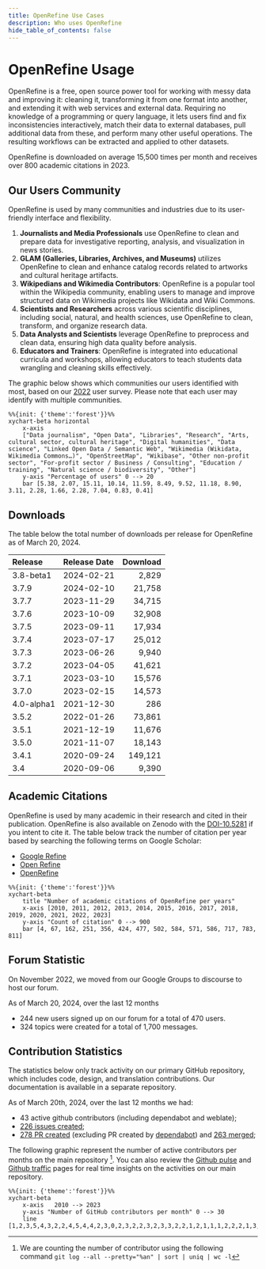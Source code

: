 ```yaml
---
title: OpenRefine Use Cases
description: Who uses OpenRefine
hide_table_of_contents: false
---
```

# OpenRefine Usage 

OpenRefine is a free, open source power tool for working with messy data and improving it: cleaning it, transforming it from one format into another, and extending it with web services and external data. Requiring no knowledge of a programming or query language, it lets users find and fix inconsistencies interactively, match their data to external databases, pull additional data from these, and perform many other useful operations. The resulting workflows can be extracted and applied to other datasets.

OpenRefine is downloaded on average 15,500 times per month and receives over 800 academic citations in 2023.

## Our Users Community

OpenRefine is used by many communities and industries due to its user-friendly interface and flexibility.
1. **Journalists and Media Professionals** use OpenRefine to clean and prepare data for investigative reporting, analysis, and visualization in news stories.
2. **GLAM (Galleries, Libraries, Archives, and Museums)** utilizes OpenRefine to clean and enhance catalog records related to artworks and cultural heritage artifacts.
3. **Wikipedians and Wikimedia Contributors**: OpenRefine is a popular tool within the Wikipedia community, enabling users to manage and improve structured data on Wikimedia projects like Wikidata and Wiki Commons.
4. **Scientists and Researchers** across various scientific disciplines, including social, natural, and health sciences, use OpenRefine to clean, transform, and organize research data.
5. **Data Analysts and Scientists** leverage OpenRefine to preprocess and clean data, ensuring high data quality before analysis.
6. **Educators and Trainers**: OpenRefine is integrated into educational curricula and workshops, allowing educators to teach students data wrangling and cleaning skills effectively.


The graphic below shows which communities our users identified with most, based on our [2022](/blog/2022/06/28/2022-survey-results) user survey. Please note that each user may identify with multiple communities.

```mermaid
%%{init: {'theme':'forest'}}%%
xychart-beta horizontal
    x-axis  
    ["Data journalism", "Open Data", "Libraries", "Research", "Arts, cultural sector, cultural heritage", "Digital humanities", "Data science", "Linked Open Data / Semantic Web", "Wikimedia (Wikidata, Wikimedia Commons…)", "OpenStreetMap", "Wikibase", "Other non-profit sector", "For-profit sector / Business / Consulting", "Education / training", "Natural science / biodiversity", "Other"]
    y-axis "Percentage of users" 0 --> 20 
    bar [5.38, 2.07, 15.11, 10.14, 11.59, 8.49, 9.52, 11.18, 8.90, 3.11, 2.28, 1.66, 2.28, 7.04, 0.83, 0.41]
```

## Downloads

The table below the total number of downloads per release for OpenRefine as of March 20, 2024.
 
| Release   | Release Date | Download |
| :-------- | :----------- | -------------: |
| 3.8-beta1 | 2024-02-21    |         2,829 |
| 3.7.9     | 2024-02-10    |        21,758 |
| 3.7.7     | 2023-11-29    |        34,715 |
| 3.7.6     | 2023-10-09    |        32,908 |
| 3.7.5     | 2023-09-11    |        17,934 |
| 3.7.4     | 2023-07-17    |        25,012 |
| 3.7.3     | 2023-06-26    |         9,940 |
| 3.7.2     | 2023-04-05    |        41,621 |
| 3.7.1     | 2023-03-10    |        15,576 |
| 3.7.0     | 2023-02-15    |        14,573 |
| 4.0-alpha1| 2021-12-30    |           286 |
| 3.5.2     | 2022-01-26    |        73,861 |
| 3.5.1     | 2021-12-19    |        11,676 |
| 3.5.0     | 2021-11-07    |        18,143 |
| 3.4.1     | 2020-09-24    |      149,121 |
| 3.4       | 2020-09-06    |         9,390 |

## Academic Citations 
OpenRefine is used by many academic in their research and cited in their publication. OpenRefine is also available on Zenodo with the [DOI-10.5281](https://zenodo.org/records/10689569) if you intent to cite it. The table below track the number of citation per year based by searching the following terms on Google Scholar:
* [Google Refine](https://scholar.google.ca/scholar?hl=en&as_sdt=0%2C5&as_ylo=2023&as_yhi=2023&q=%22Google+Refine%22+-openrefine&btnG=)
* [Open Refine](https://scholar.google.ca/scholar?hl=en&as_sdt=0%2C5&as_ylo=2023&as_yhi=2023&q=%22Open+Refine%22+-openrefine&btnG=)
* [OpenRefine](https://scholar.google.ca/scholar?hl=en&as_sdt=0%2C5&as_ylo=2023&as_yhi=2023&q=%22OpenRefine%22&btnG=)


```mermaid 
%%{init: {'theme':'forest'}}%%
xychart-beta
    title "Number of academic citations of OpenRefine per years"
    x-axis [2010, 2011, 2012, 2013, 2014, 2015, 2016, 2017, 2018, 2019, 2020, 2021, 2022, 2023]
    y-axis "Count of citation" 0 --> 900
    bar [4, 67, 162, 251, 356, 424, 477, 502, 584, 571, 586, 717, 783, 811]
```

## Forum Statistic 

On November 2022, we moved from our Google Groups to discourse to host our forum. 

As of March 20, 2024, over the last 12 months
* 244 new users signed up on our forum for a total of 470 users. 
* 324 topics were created for a total of 1,700 messages.

## Contribution Statistics

The statistics below only track activity on our primary GitHub repository, which includes code, design, and translation contributions. Our documentation is available in a separate repository.

As of March 20th, 2024, over the last 12 months we had: 
* 43 active github contributors (including dependabot and weblate);
* [226 issues created](https://github.com/OpenRefine/OpenRefine/issues?q=is%3Aissue+created%3A%3E2023-03-13+);
* [278 PR created](https://github.com/OpenRefine/OpenRefine/pulls?q=is%3Apr+created%3A%3E2023-03-13) (excluding PR created by [dependabot](https://github.com/OpenRefine/OpenRefine/pulls?q=is%3Apr+created%3A%3E2023-03-13+dependabot)) and [263 merged](https://github.com/OpenRefine/OpenRefine/pulls?q=is%3Amerged+created%3A%3E2023-03-13+);

The following graphic represent the number of active contributors per months on the main repository [^1]. You can also review the [Github pulse](https://github.com/OpenRefine/OpenRefine/pulse) and [Github traffic](https://github.com/OpenRefine/OpenRefine/graphs/traffic) pages for real time insights on the activities on our main repository. 

```mermaid 
%%{init: {'theme':'forest'}}%%
xychart-beta 
    x-axis   2010 --> 2023
    y-axis "Number of GitHub contributors per month" 0 --> 30 
    line [1,2,3,5,4,3,2,2,4,5,4,4,2,3,0,2,3,2,2,3,2,3,3,2,2,1,2,1,1,1,2,2,2,1,3,4,2,1,1,4,2,3,1,2,0,2,2,3,0,2,5,4,3,2,6,4,0,4,1,8,3,5,0,1,0,0,0,1,1,0,1,2,1,2,0,0,5,5,2,4,4,6,8,3,12,9,12,12,17,13,14,14,6,8,8,9,10,16,12,8,4,10,7,4,4,9,6,8,11,7,4,13,11,27,25,15,22,21,18,18,16,19,7,19,23,14,22,16,12,7,9,12,15,18,12,18,17,19,21,11,14,17,13,7,14,14,10,9,10,13,13,12,10,8,7,9,9,8,6,12]
```


[^1]: We are counting the number of contributor using the following command `git log --all --pretty="%an" | sort | uniq | wc -l`
